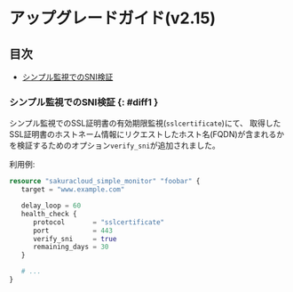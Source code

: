 # アップグレードガイド(v2.15)

## 目次

- [シンプル監視でのSNI検証](#diff1)
  
### シンプル監視でのSNI検証 {: #diff1 }

シンプル監視でのSSL証明書の有効期限監視(`sslcertificate`)にて、
取得したSSL証明書のホストネーム情報にリクエストしたホスト名(FQDN)が含まれるかを検証するためのオプション`verify_sni`が追加されました。


利用例:

```tf
resource "sakuracloud_simple_monitor" "foobar" {
   target = "www.example.com"

   delay_loop = 60
   health_check {
      protocol       = "sslcertificate"
      port           = 443
      verify_sni     = true
      remaining_days = 30
   }

   # ...
}
```